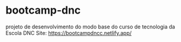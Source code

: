 # bootcamp-dnc
projeto de desenvolvimento do modo base do curso de tecnologia da Escola DNC
Site: https://bootcampdncc.netlify.app/

